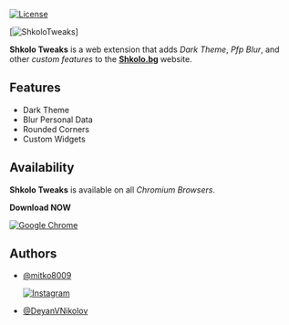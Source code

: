 
[![License](https://img.shields.io/badge/License-GPL_v3-red)](https://github.com/mitko8009/ShkoloTweaks/blob/main/LICENSE)

[![ShkoloTweaks](https://shkolotweaks.web.app/assets/thumb2.png)]

**Shkolo Tweaks** is a web extension that adds *Dark Theme*, *Pfp Blur*, and other *custom features* to the **[Shkolo.bg]("https://www.shkolo.bg/")** website.


## Features

- Dark Theme
- Blur Personal Data
- Rounded Corners
- Custom Widgets


## Availability

**Shkolo Tweaks** is available on all *Chromium Browsers*.

**Download NOW**

[![Google Chrome](https://img.shields.io/badge/Google%20Chrome-4285F4?style=for-the-badge&logo=GoogleChrome&logoColor=white)](https://chromewebstore.google.com/detail/shkolotweaks/benlbhlopnomakndbgihpghghdcejpjc?hl=en&authuser=0)

## Authors

- [@mitko8009](https://github.com/mitko8009)

    [![Instagram](https://img.shields.io/badge/Instagram-%23E4405F.svg?style=for-the-badge&logo=Instagram&logoColor=white)](https://www.instagram.com/mitko8009_/)


- [@DeyanVNikolov](https://github.com/DeyanVNikolov)

